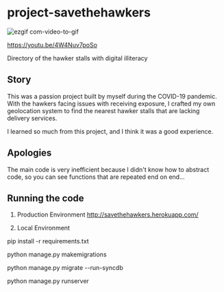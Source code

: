 # project-savethehawkers
![ezgif com-video-to-gif](https://user-images.githubusercontent.com/79783660/235750189-1d93b4ea-4592-43e8-8776-897533c2a113.gif)


https://youtu.be/4W4Nuv7poSo


Directory of the hawker stalls with digital illiteracy


## Story
This was a passion project built by myself during the COVID-19 pandemic. With the hawkers facing issues with receiving exposure, I crafted my own geolocation system to find the nearest hawker stalls that are lacking delivery services.

I learned so much from this project, and I think it was a good experience.

## Apologies
The main code is very inefficient because I didn't know how to abstract code, so you can see functions that are repeated end on end...

## Running the code
1. Production Environment
http://savethehawkers.herokuapp.com/

2. Local Environment

pip install -r requirements.txt

python manage.py makemigrations

python manage.py migrate --run-syncdb

python manage.py runserver
